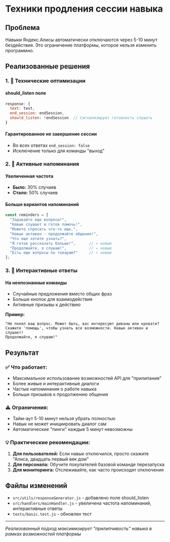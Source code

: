 # Техники продления сессии навыка

## Проблема
Навыки Яндекс.Алисы автоматически отключаются через 5-10 минут бездействия. Это ограничение платформы, которое нельзя изменить программно.

## Реализованные решения

### 1. 🔧 Технические оптимизации

#### should_listen поле
```javascript
response: {
  text: text,
  end_session: endSession,
  should_listen: !endSession  // Сигнализирует готовность слушать
}
```

#### Гарантированное не завершение сессии
- Во всех ответах `end_session: false`
- Исключение только для команды "выход"

### 2. 📢 Активные напоминания

#### Увеличенная частота
- **Было:** 30% случаев
- **Стало:** 50% случаев

#### Больше вариантов напоминаний
```javascript
const reminders = [
  "Задавайте еще вопросы!",
  "Навык слушает и готов помочь!",
  "Можете спросить что-то еще.",
  "Навык активен - продолжайте общение!",
  "Что еще хотите узнать?",
  "Я готов рассказать больше!",      // ← новые
  "Продолжайте, я слушаю!",          // ← новые
  "Есть еще вопросы по товарам?"     // ← новые
];
```

### 3. 🎯 Интерактивные ответы

#### На неопознанные команды
- Случайные предложения вместо общих фраз
- Больше кнопок для взаимодействия
- Активные призывы к действию

**Пример:**
```
"Не понял ваш вопрос. Может быть, вас интересуют диваны или кровати? 
Скажите 'помощь', чтобы узнать все возможности. Навык активен и слушает! 
Продолжайте, я слушаю!"
```

## Результат

### ✅ Что работает:
- Максимальное использование возможностей API для "прилипания"
- Более живые и интерактивные диалоги
- Частые напоминания о работе навыка
- Больше призывов к продолжению общения

### ⚠️ Ограничения:
- Тайм-аут 5-10 минут нельзя убрать полностью
- Навык не может инициировать диалог сам
- Автоматические "пинги" каждые 5 минут невозможны

### 💡 Практические рекомендации:
1. **Для пользователей:** Если навык отключился, просто скажите "Алиса, двадцать первый век дом"
2. **Для персонала:** Обучите покупателей базовой команде перезапуска
3. **Для мониторинга:** Отслеживайте, как часто происходят отключения

## Файлы изменений
- `src/utils/responseGenerator.js` - добавлено поле should_listen
- `src/handlers/mainHandler.js` - увеличена частота напоминаний, интерактивные ответы
- `tests/basic.test.js` - обновлен тест

---
*Реализованный подход максимизирует "прилипчивость" навыка в рамках возможностей платформы* 